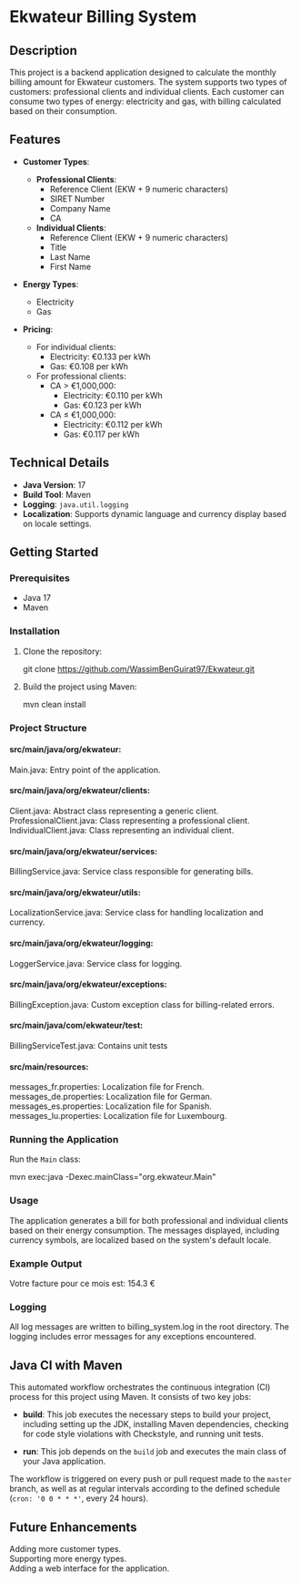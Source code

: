 # Ekwateur Billing System

## Description

This project is a backend application designed to calculate the monthly billing amount for Ekwateur customers. The system supports two types of customers: professional clients and individual clients. Each customer can consume two types of energy: electricity and gas, with billing calculated based on their consumption.

## Features

- **Customer Types**:
  - **Professional Clients**:
    - Reference Client (EKW + 9 numeric characters)
    - SIRET Number
    - Company Name
    - CA
  - **Individual Clients**:
    - Reference Client (EKW + 9 numeric characters)
    - Title
    - Last Name
    - First Name

- **Energy Types**:
  - Electricity
  - Gas

- **Pricing**:
  - For individual clients: 
    - Electricity: €0.133 per kWh
    - Gas: €0.108 per kWh
  - For professional clients:
    - CA > €1,000,000:
      - Electricity: €0.110 per kWh
      - Gas: €0.123 per kWh
    - CA ≤ €1,000,000:
      - Electricity: €0.112 per kWh
      - Gas: €0.117 per kWh

## Technical Details

- **Java Version**: 17
- **Build Tool**: Maven
- **Logging**: `java.util.logging`
- **Localization**: Supports dynamic language and currency display based on locale settings.

## Getting Started

### Prerequisites

- Java 17
- Maven

### Installation

1. Clone the repository:

    git clone https://github.com/WassimBenGuirat97/Ekwateur.git

2. Build the project using Maven:

    mvn clean install

### Project Structure
#### src/main/java/org/ekwateur:
Main.java: Entry point of the application.

#### src/main/java/org/ekwateur/clients:
Client.java: Abstract class representing a generic client.  
ProfessionalClient.java: Class representing a professional client.  
IndividualClient.java: Class representing an individual client.  

#### src/main/java/org/ekwateur/services:
BillingService.java: Service class responsible for generating bills.

#### src/main/java/org/ekwateur/utils:
LocalizationService.java: Service class for handling localization and currency.

#### src/main/java/org/ekwateur/logging:
LoggerService.java: Service class for logging.

#### src/main/java/org/ekwateur/exceptions:
BillingException.java: Custom exception class for billing-related errors.

#### src/main/java/com/ekwateur/test:
BillingServiceTest.java: Contains unit tests


#### src/main/resources:

messages_fr.properties: Localization file for French.  
messages_de.properties: Localization file for German.  
messages_es.properties: Localization file for Spanish.  
messages_lu.properties: Localization file for Luxembourg.  

### Running the Application

Run the `Main` class:  

mvn exec:java -Dexec.mainClass="org.ekwateur.Main"  

### Usage
The application generates a bill for both professional and individual clients based on their energy consumption. The messages displayed, including currency symbols, are localized based on the system's default locale.

### Example Output
Votre facture pour ce mois est:  154.3 €  

### Logging
All log messages are written to billing_system.log in the root directory. The logging includes error messages for any exceptions encountered.  

## Java CI with Maven

This automated workflow orchestrates the continuous integration (CI) process for this project using Maven. It consists of two key jobs:

- **build**: This job executes the necessary steps to build your project, including setting up the JDK, installing Maven dependencies, checking for code style violations with Checkstyle, and running unit tests.
  
- **run**: This job depends on the `build` job and executes the main class of your Java application.

The workflow is triggered on every push or pull request made to the `master` branch, as well as at regular intervals according to the defined schedule (`cron: '0 0 * * *'`, every 24 hours).

## Future Enhancements
Adding more customer types.  
Supporting more energy types.  
Adding a web interface for the application.  
